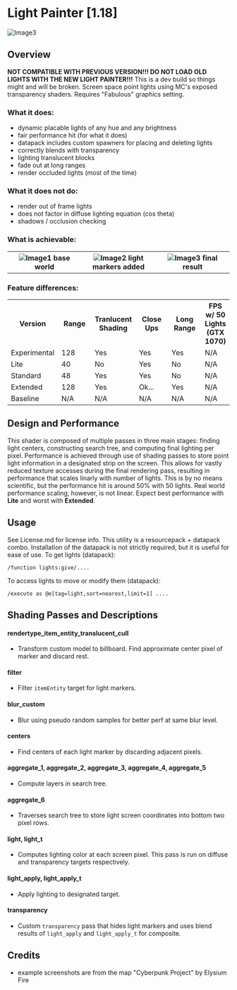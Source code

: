 # Light Painter [1.18]
<img src="/images/2.png" alt="Image3"/>

## Overview
**NOT COMPATIBLE WITH PREVIOUS VERSION!!! DO NOT LOAD OLD LIGHTS WITH THE NEW LIGHT PAINTER!!!**
This is a dev build so things might and will be broken. Screen space point lights using MC's exposed transparency shaders. Requires "Fabulous" graphics setting.

### What it does:
- dynamic placable lights of any hue and any brightness
- fair performance hit (for what it does)
- datapack includes custom spawners for placing and deleting lights
- correctly blends with transparency
- lighting translucent blocks
- fade out at long ranges
- render occluded lights (most of the time)

### What it does not do:
- render out of frame lights
- does not factor in diffuse lighting equation (cos theta)
- shadows / occlusion checking

### What is achievable:
<table>
  <tr>
    <th width="33%">
      <img src="/images/0.png" alt="Image1"/>
      base world
    </th>
    <th width="33%">
      <img src="/images/1.png" alt="Image2"/>
      light markers added
    </th>
    <th width="33%">
      <img src="/images/2.png" alt="Image3"/>
      final result
    </th>
  </tr>
</table>

### Feature differences:
<table>
  <tr>
    <th width="15%">
      Version
    </th>
    <th width="15%">
      Range
    </th>
    <th width="15%">
      Tranlucent Shading
    </th>
    <th width="15%">
      Close Ups
    </th>
    <th width="15%">
      Long Range
    </th>
    <th>
      FPS w/ 50 Lights (GTX 1070)
    </th>
  </tr>
  <tr>
    <td width="16%">
      Experimental
    </td>
    <td width="16%">
      128
    </td>
    <td width="16%">
      Yes
    </td>
    <td width="16%">
      Yes
    </td>
    <td width="16%">
      Yes
    </td>
    <td>
      N/A
    </td>
  </tr>
  <tr>
    <td width="16%">
      Lite
    </td>
    <td width="16%">
      40
    </td>
    <td width="16%">
      No
    </td>
    <td width="16%">
      Yes
    </td>
    <td width="16%">
      No
    </td>
    <td>
      N/A
    </td>
  </tr>
  <tr>
    <td width="16%">
      Standard
    </td>
    <td width="16%">
      48
    </td>
    <td width="16%">
      Yes
    </td>
    <td width="16%">
      Yes
    </td>
    <td width="16%">
      No
    </td>
    <td>
      N/A
    </td>
  </tr>
  <tr>
    <td width="16%">
      Extended
    </td>
    <td width="16%">
      128
    </td>
    <td width="16%">
      Yes
    </td>
    <td width="16%">
      Ok...
    </td>
    <td width="16%">
      Yes
    </td>
    <td>
      N/A
    </td>
  </tr>
  <tr>
    <td width="16%">
      Baseline
    </td>
    <td width="16%">
      N/A
    </td>
    <td width="16%">
      N/A
    </td>
    <td width="16%">
      N/A
    </td>
    <td width="16%">
      N/A
    </td>
    <td>
      N/A
    </td>
  </tr>
</table>

## Design and Performance
This shader is composed of multiple passes in three main stages: finding light centers, constructing search tree, and computing final lighting per pixel. Performance is achieved through use of shading passes to store point light information in a designated strip on the screen. This allows for vastly reduced texture accesses during the final rendering pass, resulting in performance that scales linarly with number of lights. This is by no means scientific, but the performance hit is around 50% with 50 lights. Real world performance scaling, however, is not linear. Expect best performance with **Lite** and worst with **Extended**.

## Usage
See License.md for license info. This utility is a resourcepack + datapack combo. Installation of the datapack is not strictly required, but it is useful for ease of use.
To get lights (datapack):
```
/function lights:give/....
```
To access lights to move or modify them (datapack):
```
/execute as @e[tag=light,sort=nearest,limit=1] ....
```

## Shading Passes and Descriptions
#### rendertype_item_entity_translucent_cull
- Transform custom model to billboard. Find approximate center pixel of marker and discard rest.
#### filter
- Filter `itemEntity` target for light markers.
#### blur_custom
- Blur using pseudo random samples for better perf at same blur level.
#### centers
- Find centers of each light marker by discarding adjacent pixels.
#### aggregate_1, aggregate_2, aggregate_3, aggregate_4, aggregate_5
- Compute layers in search tree.
#### aggregate_6
- Traverses search tree to store light screen coordinates into bottom two pixel rows.
#### light, light_t
- Computes lighting color at each screen pixel. This pass is run on diffuse and transparency targets respectively.
#### light_apply, light_apply_t
- Apply lighting to designated target.
#### transparency
- Custom `transparency` pass that hides light markers and uses blend results of `light_apply` and `light_apply_t` for composite.


## Credits
- example screenshots are from the map "Cyberpunk Project" by Elysium Fire

